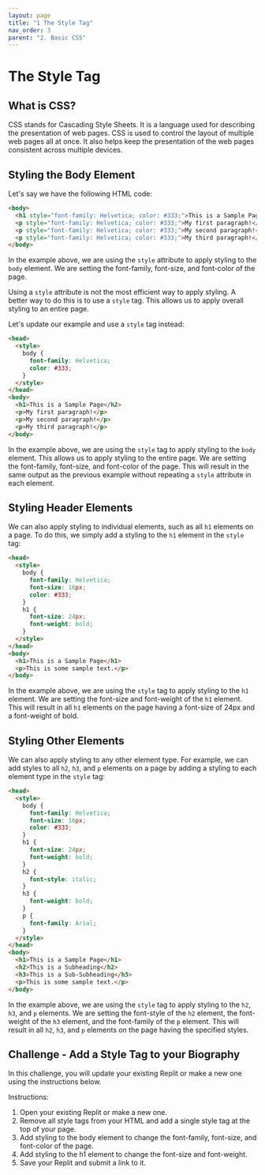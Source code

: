 ```yaml
---
layout: page
title: "1 The Style Tag"
nav_order: 3
parent: "2. Basic CSS"
---
```



# The Style Tag

## What is CSS? 

CSS stands for Cascading Style Sheets. It is a language used for describing the presentation of web pages. CSS is used to control the layout of multiple web pages all at once. It also helps keep the presentation of the web pages consistent across multiple devices.

## Styling the Body Element

Let's say we have the following HTML code:

```html
<body>
  <h1 style="font-family: Helvetica; color: #333;">This is a Sample Page</h2>
  <p style="font-family: Helvetica; color: #333;">My first paragraph!</p>
  <p style="font-family: Helvetica; color: #333;">My second paragraph!</p>
  <p style="font-family: Helvetica; color: #333;">My third paragraph!</p>
</body>
```

In the example above, we are using the `style` attribute to apply styling to the `body` element. We are setting the font-family, font-size, and font-color of the page.

Using a `style` attribute is not the most efficient way to apply styling. A better way to do this is to use a `style` tag. This allows us to apply overall styling to an entire page. 

Let's update our example and use a `style` tag instead:

```html
<head>
  <style>
    body {
      font-family: Helvetica; 
      color: #333;
    }
  </style>
</head>
<body>
  <h1>This is a Sample Page</h2>
  <p>My first paragraph!</p>
  <p>My second paragraph!</p>
  <p>My third paragraph!</p>
</body>
```

In the example above, we are using the `style` tag to apply styling to the `body` element. This allows us to apply styling to the entire page. We are setting the font-family, font-size, and font-color of the page. This will result in the same output as the previous example without repeating a  `style` attribute in each element.

## Styling Header Elements

We can also apply styling to individual elements, such as all `h1` elements on a page. To do this, we simply add a styling to the `h1` element in the `style` tag:

```html
<head>
  <style>
    body {
      font-family: Helvetica; 
      font-size: 16px; 
      color: #333;
    }
    h1 {
      font-size: 24px;
      font-weight: bold;
    }
  </style>
</head>
<body>
  <h1>This is a Sample Page</h1>
  <p>This is some sample text.</p>
</body>
```

In the example above, we are using the `style` tag to apply styling to the `h1` element. We are setting the font-size and font-weight of the `h1` element. This will result in all `h1` elements on the page having a font-size of 24px and a font-weight of bold. 

## Styling Other Elements

We can also apply styling to any other element type. For example, we can add styles to all `h2`, `h3`, and `p` elements on a page by adding a styling to each element type in the `style` tag:

```html
<head>
  <style>
    body {
      font-family: Helvetica; 
      font-size: 16px; 
      color: #333;
    }
    h1 {
      font-size: 24px;
      font-weight: bold;
    }
    h2 {
      font-style: italic;
    }
    h3 {
      font-weight: bold;
    }
    p {
      font-family: Arial;
    }
  </style>
</head>
<body>
  <h1>This is a Sample Page</h1>
  <h2>This is a Subheading</h2>
  <h3>This is a Sub-Subheading</h3>
  <p>This is some sample text.</p>
</body>
```

In the example above, we are using the `style` tag to apply styling to the `h2`, `h3`, and `p` elements. We are setting the font-style of the `h2` element, the font-weight of the `h3` element, and the font-family of the `p` element. This will result in all `h2`, `h3`, and `p` elements on the page having the specified styles.

## Challenge - Add a Style Tag to your Biography

In this challenge, you will update your existing Replit or make a new one using the instructions below.

Instructions:

1. Open your existing Replit or make a new one.
2. Remove all style tags from your HTML and add a single style tag at the top of your page.
3. Add styling to the body element to change the font-family, font-size, and font-color of the page.
4. Add styling to the h1 element to change the font-size and font-weight.
5. Save your Replit and submit a link to it.